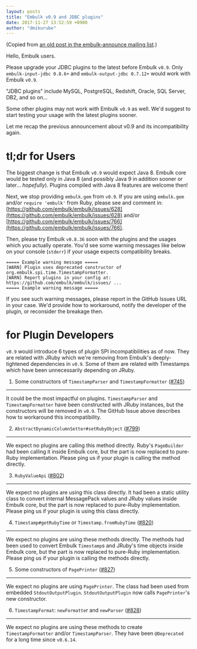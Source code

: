 ```yaml
---
layout: posts
title: "Embulk v0.9 and JDBC plugins"
date: 2017-11-27 13:52:59 +0900
author: "dmikurube"
---
```


(Copied from [an old post in the embulk-announce mailing list](https://groups.google.com/d/msg/embulk-announce/Gs4ZNxGNlt4/kpAA1pNHBAAJ).)

Hello, Embulk users.

Please upgrade your JDBC plugins to the latest before Embulk `v0.9`. Only `embulk-input-jdbc 0.8.6+` and `embulk-output-jdbc 0.7.12+` would work with Embulk `v0.9`.

"JDBC plugins" include MySQL, PostgreSQL, Redshift, Oracle, SQL Server, DB2, and so on...

Some other plugins may not work with Embulk `v0.9` as well. We'd suggest to start testing your usage with the latest plugins sooner.

Let me recap the previous announcement about v0.9 and its incompatibility again.

tl;dr for Users
================

The biggest change is that Embulk `v0.9` would expect Java 8. Embulk core would be tested only in Java 8 (and possibly Java 9 in addition sooner or later... *hopefully*). Plugins compiled with Java 8 features are welcome then!

Next, we stop providing `embulk.gem` from `v0.9`. If you are using `embulk.gem` and/or `require 'embulk'` from Ruby, please see and comment in: [https://github.com/embulk/embulk/issues/628](https://github.com/embulk/embulk/issues/628) and/or [https://github.com/embulk/embulk/issues/766](https://github.com/embulk/embulk/issues/766).

Then, please try Embulk `v0.8.36` soon with the plugins and the usages which you actually operate. You'd see some warning messages like below on your console (`stderr`) if your usage expects compatibility breaks.

```
===== Example warning message =====
[WARN] Plugin uses deprecated constructor of org.embulk.spi.time.TimestampFormatter.
[WARN] Report plugins in your config at: https://github.com/embulk/embulk/issues/ ...
===== Example warning message =====
```

If you see such warning messages, please report in the GitHub Issues URL in your case. We'd provide how to workaround, notify the developer of the plugin, or reconsider the breakage then.

for Plugin Developers
======================

`v0.9` would introduce 6 types of plugin SPI incompatibilities as of now. They are related with JRuby which we're removing from Embulk's deeply-tightened dependencies in `v0.9`. Some of them are related with Timestamps which have been unnecessarily depending on JRuby.

1) Some constructors of `TimestampParser` and `TimestampFormatter` ([#745](https://github.com/embulk/embulk/issues/745))
-------------------------------------------------------------------------------------------------------------------------

It could be the most impactful on plugins. `TimestampParser` and `TimestampFormatter` have been constructed with JRuby instances, but the constructors will be removed in `v0.9`. The GitHub Issue above describes how to workaround this incompatibility.

2) `AbstractDynamicColumnSetter#setRubyObject` ([#799](https://github.com/embulk/embulk/issues/799))
-----------------------------------------------------------------------------------------------------

We expect no plugins are calling this method directly. Ruby's `PageBuilder` had been calling it inside Embulk core, but the part is now replaced to pure-Ruby implementation. Please ping us if your plugin is calling the method directly.

3) `RubyValueApi` ([#802](https://github.com/embulk/embulk/issues/802))
------------------------------------------------------------------------

We expect no plugins are using this class directly. It had been a static utility class to convert internal MessagePack values and JRuby values inside Embulk core, but the part is now replaced to pure-Ruby implementation. Please ping us if your plugin is using this class directly.

4) `Timestamp#getRubyTime` or `Timestamp.fromRubyTime` ([#820](https://github.com/embulk/embulk/issues/820))
-------------------------------------------------------------------------------------------------------------

We expect no plugins are using these methods directly. The methods had been used to convert Embulk `Timestamp`s and JRuby's time objects inside Embulk core, but the part is now replaced to pure-Ruby implementation. Please ping us if your plugin is calling the methods directly.

5) Some constructors of `PagePrinter` ([#827](https://github.com/embulk/embulk/issues/827))
--------------------------------------------------------------------------------------------

We expect no plugins are using `PagePrinter`. The class had been used from embedded `StdoutOutputPlugin`. `StdoutOutputPlugin` now calls `PagePrinter`'s new constructor.

6. `TimestampFormat`: `newFormatte`r and `newParser` ([#828](https://github.com/embulk/embulk/issues/828))
-----------------------------------------------------------------------------------------------------------

We expect no plugins are using these methods to create `TimestampFormatter` and/or `TimestampParser`. They have been `@Deprecated` for a long time since `v0.6.14`.
